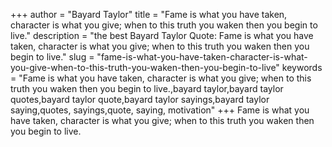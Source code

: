 +++
author = "Bayard Taylor"
title = "Fame is what you have taken, character is what you give; when to this truth you waken then you begin to live."
description = "the best Bayard Taylor Quote: Fame is what you have taken, character is what you give; when to this truth you waken then you begin to live."
slug = "fame-is-what-you-have-taken-character-is-what-you-give-when-to-this-truth-you-waken-then-you-begin-to-live"
keywords = "Fame is what you have taken, character is what you give; when to this truth you waken then you begin to live.,bayard taylor,bayard taylor quotes,bayard taylor quote,bayard taylor sayings,bayard taylor saying,quotes, sayings,quote, saying, motivation"
+++
Fame is what you have taken, character is what you give; when to this truth you waken then you begin to live.
